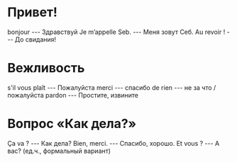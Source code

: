 # Привет!
bonjour --- Здравствуй
Je m’appelle Seb. --- Меня зовут Себ.
Au revoir ! --- До свидания!

# Вежливость
s'il vous plaît --- Пожалуйста
merci --- спасибо
de rien --- не за что / пожалуйста
pardon --- Простите, извините

# Вопрос «Как дела?»
Ça va ? --- Как дела?
Bien, merci. --- Спасибо, хорошо.
Et vous ? --- А вас? (ед.ч., формальный вариант)